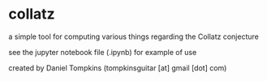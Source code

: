 # collatz
a simple tool for computing various things regarding the Collatz conjecture

see the jupyter notebook file (.ipynb) for example of use

created by Daniel Tompkins (tompkinsguitar [at] gmail [dot] com)
